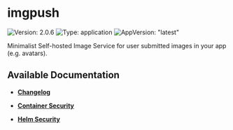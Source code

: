 # imgpush

![Version: 2.0.6](https://img.shields.io/badge/Version-2.0.6-informational?style=flat-square) ![Type: application](https://img.shields.io/badge/Type-application-informational?style=flat-square) ![AppVersion: "latest"](https://img.shields.io/badge/AppVersion-"latest"-informational?style=flat-square)

Minimalist Self-hosted Image Service for user submitted images in your app (e.g. avatars).

## Available Documentation

- [**Changelog**](CHANGELOG)

- [**Container Security**](container-security)

- [**Helm Security**](helm-security)

